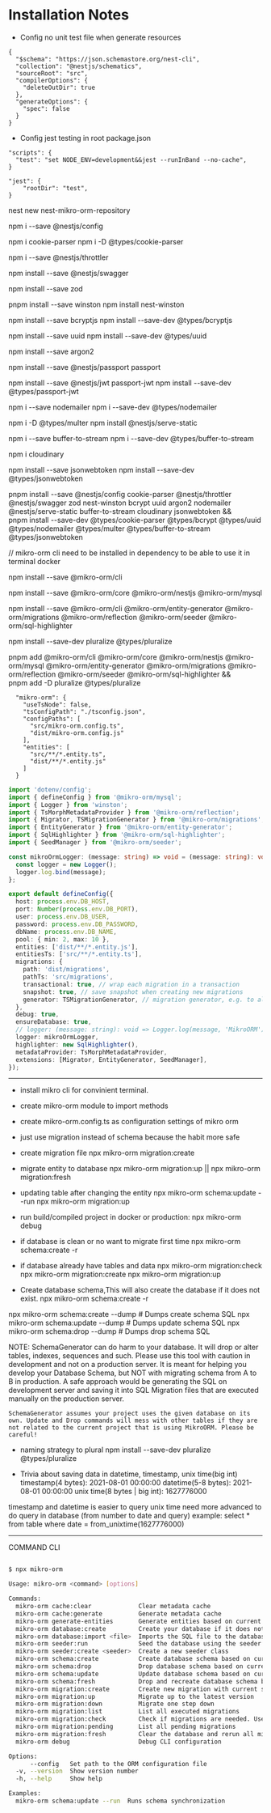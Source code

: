 # Installation Notes

- Config no unit test file when generate resources

```
{
  "$schema": "https://json.schemastore.org/nest-cli",
  "collection": "@nestjs/schematics",
  "sourceRoot": "src",
  "compilerOptions": {
    "deleteOutDir": true
  },
  "generateOptions": {
    "spec": false
  }
}
```

- Config jest testing in root package.json

```
"scripts": {
  "test": "set NODE_ENV=development&&jest --runInBand --no-cache",
}
```

```
"jest": {
    "rootDir": "test",
}
```

<!-- core-package -->
nest new nest-mikro-orm-repository

npm i --save @nestjs/config

npm i cookie-parser
npm i -D @types/cookie-parser

npm i --save @nestjs/throttler

npm install --save @nestjs/swagger

npm install --save zod

pnpm install --save winston
npm install nest-winston

npm install --save bcryptjs
npm install --save-dev @types/bcryptjs

npm install --save uuid
npm install --save-dev @types/uuid

npm install --save argon2

npm install --save @nestjs/passport passport

npm install --save @nestjs/jwt passport-jwt
npm install --save-dev @types/passport-jwt

npm i --save nodemailer
npm i --save-dev @types/nodemailer

npm i -D @types/multer
npm install @nestjs/serve-static

npm i --save buffer-to-stream
npm i --save-dev @types/buffer-to-stream

npm i cloudinary

npm install --save jsonwebtoken
npm install --save-dev @types/jsonwebtoken
<!-- core-package -->

<!-- in one command -->

pnpm install --save @nestjs/config cookie-parser @nestjs/throttler @nestjs/swagger zod nest-winston bcrypt uuid argon2 nodemailer @nestjs/serve-static buffer-to-stream cloudinary jsonwebtoken && \
pnpm install --save-dev @types/cookie-parser @types/bcrypt @types/uuid @types/nodemailer @types/multer @types/buffer-to-stream @types/jsonwebtoken

<!-- in one command -->

<!-- mikro-orm-core -->

<!-- cli is the most important after core dependency -->
// mikro-orm cli need to be installed in dependency to be able to use it in terminal docker

npm install --save @mikro-orm/cli

npm install --save @mikro-orm/core @mikro-orm/nestjs @mikro-orm/mysql

npm install --save @mikro-orm/cli @mikro-orm/entity-generator @mikro-orm/migrations @mikro-orm/reflection @mikro-orm/seeder @mikro-orm/sql-highlighter

npm install --save-dev pluralize @types/pluralize

<!-- mikro-orm-core -->

<!-- summary -->

pnpm add @mikro-orm/cli @mikro-orm/core @mikro-orm/nestjs @mikro-orm/mysql @mikro-orm/entity-generator @mikro-orm/migrations @mikro-orm/reflection @mikro-orm/seeder @mikro-orm/sql-highlighter && \
pnpm add -D pluralize @types/pluralize

<!-- summary -->

<!-- config mikro-orm package.json -->

```
  "mikro-orm": {
    "useTsNode": false,
    "tsConfigPath": "./tsconfig.json",
    "configPaths": [
      "src/mikro-orm.config.ts",
      "dist/mikro-orm.config.js"
    ],
    "entities": [
      "src/**/*.entity.ts",
      "dist/**/*.entity.js"
    ]
  }
```

<!-- config mikro-orm package.json -->

<!-- mikro-orm.config.ts -->
```ts
import 'dotenv/config';
import { defineConfig } from '@mikro-orm/mysql';
import { Logger } from 'winston';
import { TsMorphMetadataProvider } from '@mikro-orm/reflection';
import { Migrator, TSMigrationGenerator } from '@mikro-orm/migrations';
import { EntityGenerator } from '@mikro-orm/entity-generator';
import { SqlHighlighter } from '@mikro-orm/sql-highlighter';
import { SeedManager } from '@mikro-orm/seeder';

const mikroOrmLogger: (message: string) => void = (message: string): void => {
  const logger = new Logger();
  logger.log.bind(message);
};

export default defineConfig({
  host: process.env.DB_HOST,
  port: Number(process.env.DB_PORT),
  user: process.env.DB_USER,
  password: process.env.DB_PASSWORD,
  dbName: process.env.DB_NAME,
  pool: { min: 2, max: 10 },
  entities: ['dist/**/*.entity.js'],
  entitiesTs: ['src/**/*.entity.ts'],
  migrations: {
    path: 'dist/migrations',
    pathTs: 'src/migrations',
    transactional: true, // wrap each migration in a transaction
    snapshot: true, // save snapshot when creating new migrations
    generator: TSMigrationGenerator, // migration generator, e.g. to allow custom formatting
  },
  debug: true,
  ensureDatabase: true,
  // logger: (message: string): void => Logger.log(message, 'MikroORM'),
  logger: mikroOrmLogger,
  highlighter: new SqlHighlighter(),
  metadataProvider: TsMorphMetadataProvider,
  extensions: [Migrator, EntityGenerator, SeedManager],
});

```
<!-- mikro-orm.config.ts -->

---

- install mikro cli for convinient terminal.
- create mikro-orm module to import methods
- create mikro-orm.config.ts as configuration settings of mikro orm
- just use migration instead of schema because the habit more safe
- create migration file
  npx mikro-orm migration:create
- migrate entity to database
  npx mikro-orm migration:up || npx mikro-orm migration:fresh
- updating table after changing the entity
  npx mikro-orm schema:update --run
  npx mikro-orm migration:up

- run build/compiled project in docker or production:
  npx mikro-orm debug  
- if database is clean or no want to migrate first time
  npx mikro-orm schema:create -r
- if database already have tables and data
  npx mikro-orm migration:check
  npx mikro-orm migration:create
  npx mikro-orm migration:up

- Create database schema,This will also create the database if it does not exist.
  npx mikro-orm schema:create -r

npx mikro-orm schema:create --dump # Dumps create schema SQL
npx mikro-orm schema:update --dump # Dumps update schema SQL
npx mikro-orm schema:drop --dump # Dumps drop schema SQL

NOTE:
SchemaGenerator can do harm to your database. It will drop or alter tables, indexes, sequences and such. Please use this
tool with caution in development and not on a production server. It is meant for helping you develop your Database
Schema, but NOT with migrating schema from A to B in production. A safe approach would be generating the SQL on
development server and saving it into SQL Migration files that are executed manually on the production server.

    SchemaGenerator assumes your project uses the given database on its own. Update and Drop commands will mess with other tables if they are not related to the current project that is using MikroORM. Please be careful!

- naming strategy to plural
  npm install --save-dev pluralize @types/pluralize

- Trivia about saving data in datetime, timestamp, unix time(big int)
  timestamp(4 bytes): 2021-08-01 00:00:00
  datetime(5-8 bytes): 2021-08-01 00:00:00
  unix time(8 bytes | big int): 1627776000

timestamp and datetime is easier to query
unix time need more advanced to do query in database (from number to date and query)
example: select * from table where date = from_unixtime(1627776000)

---
COMMAND CLI

```bash

$ npx mikro-orm

Usage: mikro-orm <command> [options]

Commands:
  mikro-orm cache:clear             Clear metadata cache
  mikro-orm cache:generate          Generate metadata cache
  mikro-orm generate-entities       Generate entities based on current database schema
  mikro-orm database:create         Create your database if it does not exist
  mikro-orm database:import <file>  Imports the SQL file to the database
  mikro-orm seeder:run              Seed the database using the seeder class
  mikro-orm seeder:create <seeder>  Create a new seeder class
  mikro-orm schema:create           Create database schema based on currentmetadata
  mikro-orm schema:drop             Drop database schema based on current metadata
  mikro-orm schema:update           Update database schema based on current metadata
  mikro-orm schema:fresh            Drop and recreate database schema based on current metadata
  mikro-orm migration:create        Create new migration with current schema diff
  mikro-orm migration:up            Migrate up to the latest version
  mikro-orm migration:down          Migrate one step down
  mikro-orm migration:list          List all executed migrations
  mikro-orm migration:check         Check if migrations are needed. Useful for bash scripts.
  mikro-orm migration:pending       List all pending migrations
  mikro-orm migration:fresh         Clear the database and rerun all migrations
  mikro-orm debug                   Debug CLI configuration

Options:
      --config   Set path to the ORM configuration file                 [string]
  -v, --version  Show version number                                   [boolean]
  -h, --help     Show help                                             [boolean]

Examples:
  mikro-orm schema:update --run  Runs schema synchronization

```

